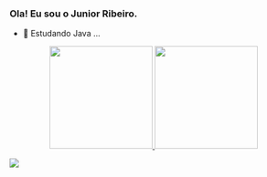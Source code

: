 ### Ola! Eu sou o Junior Ribeiro.




- 🌱 Estudando Java ...


<div align="center">
  <a href="https://github.com/juniorribeiro1">
  <img height="180em" src="https://github-readme-stats.vercel.app/api?username=juniorribeiro1&show_icons=true&theme=dark&include_all_commits=true&count_private=true"/>
  <img height="180em" src="https://github-readme-stats.vercel.app/api/top-langs/?username=juniorribeiro1&layout=compact&langs_count=7&theme=dark"/>
</div>
  
  <div> 


 <a href="https://www.linkedin.com/in/jjuniorribeiro/" target="_blank"><img src="https://img.shields.io/badge/-LinkedIn-%230077B5?style=for-the-badge&logo=linkedin&logoColor=white" target="_blank"></a> 
 
 
 
</div>

  
 
  
  
  

  
  
  


